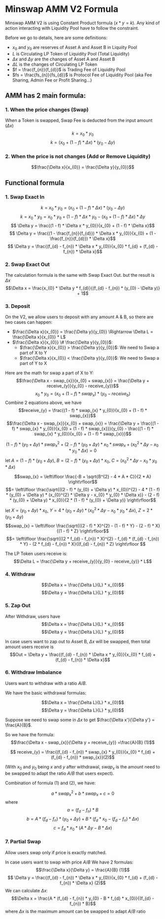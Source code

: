 # Minswap AMM V2 Formula

Minswap AMM V2 is using Constant Product formula ($x * y = k$). Any kind of action interacting with Liquidity Pool have to follow the constraint. 

Before we go to details, here are some definitions:
- $x_{0}$ and $y_{0}$ are reserves of Asset A and Asset B in Liquiity Pool
- $L$ is Circulating LP Token of Liquidity Pool (Total Liquidity)
- $\Delta x$ and $\Delta y$ are the changes of Asset A and Asset B
- $\Delta L$ is the changes of Circulating LP Token
- $f = \frac{f_{n}}{f_{d}}$ is Trading Fee of Liquidity Pool
- $fs = \frac{fs_{n}}{fs_{d}}$ is Protocol Fee of Liquidity Pool (aka Fee Sharing, Admin Fee or Profit Sharing...)

## AMM has 2 main formula:
### 1. When the price changes (Swap)
When a Token is swapped, Swap Fee is deducted from the input amount ($\Delta x$) 
$$ k = x_{0} * y_{0}$$
$$ k = (x_{0} + (1 - f) * \Delta x) * (y_{0} - \Delta y)$$

### 2. When the price is not changes (Add or Remove Liquidity)
$$\frac{\Delta x}{x_{0}} = \frac{\Delta y}{y_{0}}$$

## Functional formula
### 1. Swap Exact In
$$ k = x_{0} * y_{0} = (x_{0} + (1 - f) * \Delta x) * (y_{0} - \Delta y)$$
$$ k = x_{0} * y_{0} = x_{0} * y_{0} + (1 -f) * \Delta x * y_{0} - (x_{0} + (1 -f ) * \Delta x) * \Delta y$$
$$ \Delta y = \frac{(1 - f) * \Delta x * y_{0}}{x_{0} + (1 - f) * \Delta x}$$
$$ \Delta y = \frac{(1 - \frac{f_{n}}{f_{d}}) * \Delta x * y_{0}}{x_{0} + (1 - \frac{f_{n}}{f_{d}}) * \Delta x}$$
$$ \Delta y = \frac{(f_{d} - f_{n}) * \Delta x * y_{0}}{x_{0} * f_{d} + (f_{d} - f_{n}) * \Delta x}$$

### 2. Swap Exact Out
The calculation formula is the same with Swap Exact Out. but the result is $\Delta x$
$$\Delta x = \frac{x_{0} * \Delta y * f_{d}}{(f_{d} - f_{n}) * (y_{0} - \Delta y)} + 1$$

### 3. Deposit
On the V2, we allow users to deposit with any amount A & B, so there are two cases can happen:
- $\frac{\Delta x}{x_{0}} = \frac{\Delta y}{y_{0}} \Rightarrow \Delta L = \frac{\Delta x}{x_{0}} * L$
- $\frac{\Delta x}{x_{0}} \#  \frac{\Delta y}{y_{0}}$:
  - $\frac{\Delta x}{x_{0}} >  \frac{\Delta y}{y_{0}}$: We need to Swap a part of X to Y
  - $\frac{\Delta x}{x_{0}} <  \frac{\Delta y}{y_{0}}$: We need to Swap a part of Y to X

Here are the math for swap a part of X to Y:  
$$\frac{\Delta x - swap_{x}}{x_{0} + swap_{x}} = \frac{\Delta y + receive_{y}}{y_{0} - receive_{y}}$$
$$ x_{0} * y_{0} = (x_{0} + (1 - f) * swap_{x}) * (y_{0} - receive_{b})$$
Combine 2 equations above, we have
$$receive_{y} = \frac{(1 - f) * swap_{x} * y_{0}}{x_{0} + (1 - f) * swap_{x}}$$
$$\frac{\Delta x - swap_{x}}{x_{0} + swap_{x}} = \frac{\Delta y + \frac{(1 - f) * swap_{x} * y_{0}}{x_{0} + (1 - f) * swap_{x}}}{y_{0} - \frac{(1 - f) * swap_{x} * y_{0}}{x_{0} + (1 - f) * swap_{x}}}$$

$$(1 - f) * (y_{0} + \Delta y) * swap_{x}^{2} + (2 - f) * (y_{0} + \Delta y) * x_{0} * swap_{x} + (x_{0}^{2} * \Delta y - x_{0} * y_{0} * \Delta x) = 0$$
let $A = (1 - f) * (y_{0} + \Delta y)$, $B = (2 - f) * (y_{0} + \Delta y) * x_{0}$, $C = (x_{0}^{2} * \Delta y - x_{0} * y_{0} * \Delta x)$

$$swap_{x} = \left\lfloor \frac{-B + \sqrt{B^{2} - 4 * A * C}}{2 * A} \right\rfloor$$
$$= \left\lfloor \frac{\sqrt{((2 - f) * (y_{0} + \Delta y) * x_{0})^{2} - 4 * (1 - f) * (y_{0} + \Delta y) * (x_{0}^{2} * \Delta y - x_{0} * y_{0} * \Delta x)} - (2 - f) * (y_{0} + \Delta y) * x_{0}}{2 * (1 - f) * (y_{0} + \Delta y)} \right\rfloor$$

let $X = (y_{0} + \Delta y) * x_{0}$, $Y = 4 * (y_{0} + \Delta y) * (x_{0}^{2} * \Delta y - x_{0} * y_{0} * \Delta x)$, $Z = 2 * (y_{0} + \Delta y)$
$$swap_{x} = \left\lfloor \frac{\sqrt{((2 - f) * X)^{2} - (1 - f) * Y} - (2 - f) * X}{(1 - f) * Z} \right\rfloor$$
$$= \left\lfloor \frac{\sqrt{((2 * f_{d} - f_{n}) * X)^{2} - f_{d} * (f_{d} - f_{n}) * Y} - (2 * f_{d} - f_{n}) * X}{(f_{d} - f_{n}) * Z} \right\rfloor $$

The LP Token users receive is:
$$\Delta L = \frac{\Delta y + receive_{y}}{y_{0} - receive_{y}} * L$$

### 4. Withdraw
$$\Delta x = \frac{\Delta L}{L} * x_{0}$$
$$\Delta y = \frac{\Delta L}{L} * y_{0}$$

### 5. Zap Out
After Withdraw, users have 
$$\Delta x = \frac{\Delta L}{L} * x_{0}$$
$$\Delta y = \frac{\Delta L}{L} * y_{0}$$

In case users want to zap out to Asset B, $\Delta x$ will be swapped, then total amount users receive is
$$Out = \Delta y + \frac{(f_{d} - f_{n}) * \Delta x * y_{0}}{x_{0} * f_{d} + (f_{d} - f_{n}) * \Delta x}$$

### 6. Withdraw Imbalance

Users want to withdraw with a ratio $A/B$. 

We have the basic withdrawal formulas:

$$\Delta x = \frac{\Delta L}{L} * x_{0}$$
$$\Delta y = \frac{\Delta L}{L} * y_{0}$$

Suppose we need to swap some in $\Delta x$ to get $\frac{\Delta x'}{\Delta y'} = \frac{A}{B}$.

So we have the formula:
$$\frac{\Delta x - swap_{x}}{\Delta y + receive_{y}} =\frac{A}{B} (1)$$


$$ receive_{y} = \frac{(f_{d} - f_{n}) * swap_{x} * y_{0}}{x_{0} * f_{d} + (f_{d} - f_{n}) * swap_{x}}(2)$$

(With $x_{0}$ and $y_{0}$ being $x$ and $y$ after withdrawal, $swap_{x}$ is the amount need to be swapped to adapt the ratio $A/B$ that users expect).

Combination of formula (1) and (2), we have:

$$a * swap_{x} ^ 2 + b * swap_{x} + c = 0$$
where 
$$a = (f_{d} - f_{n}) * B$$
$$b = A*(f_{d} - f_{n})*(y_{0}+\Delta y) + B *(f_{d} * x_{0} - (f_{d} - f_{n})*\Delta x)$$
$$ c =f_{d} * x_{0} *(A * \Delta y - B * \Delta x) $$

### 7. Partial Swap
Allow users swap only if price is exactly matched.

In case users want to swap with price $A/B$
We have 2 formulas: 
$$\frac{\Delta x}{\Delta y} = \frac{A}{B}  (1)$$
$$ \Delta y = \frac{(f_{d} - f_{n}) * \Delta x * y_{0}}{x_{0} * f_{d} + (f_{d} - f_{n}) * \Delta x} (2)$$
We can calculate $\Delta x$: 
$$\Delta x = \frac{A * (f_{d} - f_{n}) * y_{0} - B * f_{d} * x_{0}}{(f_{d} - f_{n}) * B}$$
where $\Delta x$ is the maximum amount can be swapped to adapt $A/B$ ratio